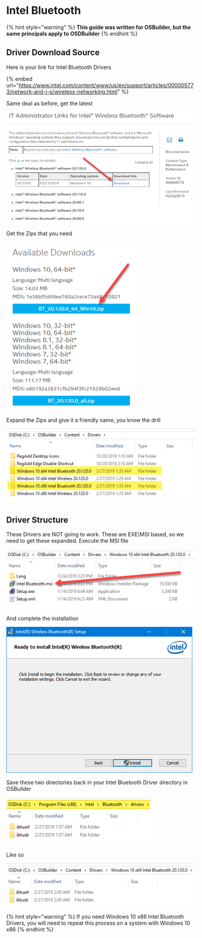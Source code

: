 # Intel Bluetooth

{% hint style="warning" %}
**This guide was written for OSBuilder, but the same principals apply to OSDBuilder**
{% endhint %}

## Driver Download Source

Here is your link for Intel Bluetooth Drivers

{% embed url="https://www.intel.com/content/www/us/en/support/articles/000005773/network-and-i-o/wireless-networking.html" %}

Same deal as before, get the latest

![](../../../../../.gitbook/assets/image%20%2834%29.png)

Get the Zips that you need

![](../../../../../.gitbook/assets/image%20%28130%29.png)

Expand the Zips and give it a friendly name, you know the drill

![](../../../../../.gitbook/assets/image%20%28134%29.png)

## 

## Driver Structure

These Drivers are NOT going to work.  These are EXE\MSI based, so we need to get these expanded.  Execute the MSI file

![](../../../../../.gitbook/assets/image%20%2867%29.png)

And complete the installation

![](../../../../../.gitbook/assets/image%20%2845%29.png)

Save these two directories back in your Intel Bluetooth Driver directory in OSBuilder

![](../../../../../.gitbook/assets/image%20%2890%29.png)

Like so

![](../../../../../.gitbook/assets/image%20%28142%29.png)

{% hint style="warning" %}
If you need Windows 10 x86 Intel Bluetooth Drivers, you will need to repeat this process on a system with Windows 10 x86
{% endhint %}

